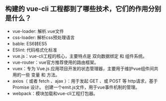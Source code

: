 ## 构建的 vue-cli 工程都到了哪些技术，它们的作用分别是什么？

+ vue-loader: 解析.vue文件
+ css-loader: 解析css预处理语言
+ bable: ES6转ES5
+ ESlint: 代码格式化标准
+ vue.js：vue-cli工程的核心，主要特点是 双向数据绑定 和 组件系统。
+ vue-router：vue官方推荐使用的路由框架。
+ vuex：专为 Vue.js 应用项目开发的状态管理器，主要用于维护vue组件间共用的一些 变量 和 方法。
+ axios（ 或者 fetch 、ajax ）：用于发起 GET 、或 POST 等 http请求，基于 Promise 设计。
创建一个emit.js文件，用于vue事件机制的管理。
+ webpack：模块加载和vue-cli工程打包器。
